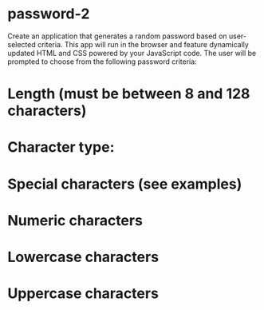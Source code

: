 # password-2
Create an application that generates a random password based on user-selected criteria. This app will run in the browser and feature dynamically updated HTML and CSS powered by your JavaScript code.
The user will be prompted to choose from the following password criteria:


# Length (must be between 8 and 128 characters)


# Character type:


# Special characters (see examples)


# Numeric characters


# Lowercase characters


# Uppercase characters